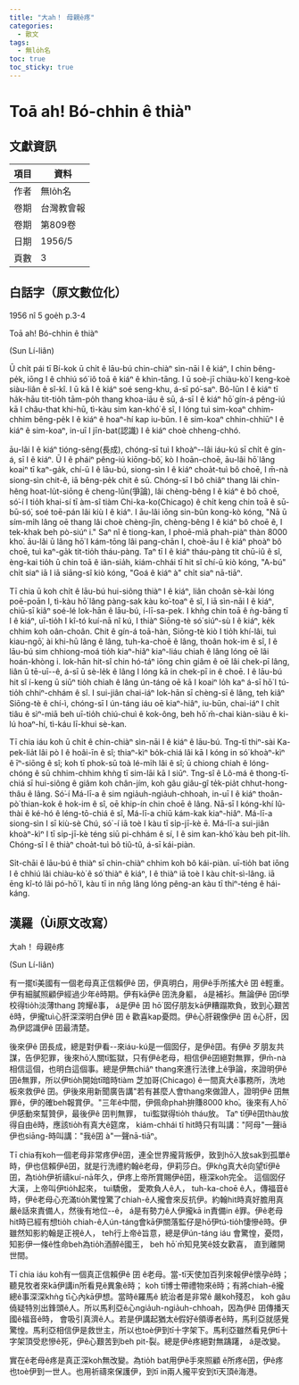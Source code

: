 ```yaml
---
title: "大ah！ 母親ê疼"
categories:
  - 散文
tags:
  - 無lo̍h名
toc: true
toc_sticky: true
---
```


# Toā ah! Bó-chhin ê thiàⁿ

## 文獻資訊

| 項目 | 資料 |
|---|---|
| 作者 | 無lo̍h名 |
| 卷期 | 台灣教會報 |
| 卷期 | 第809卷 |
| 日期 | 1956/5 |
| 頁數 | 3 |

## 白話字（原文數位化）

1956 nî 5 goe̍h p.3-4

Toā ah! Bó-chhin ê thiàⁿ

(Sun Lí-liân)

Ū chi̍t pái tī Bí-kok ū chi̍t ê lāu-bú chin-chiàⁿ sìn-nāi I ê kiáⁿ, I chin bêng-pe̍k, iōng I ê chhiú só͘ iô toā ê kiáⁿ ê khin-tāng. I ū soè-jī chiàu-kò͘ I keng-koè siàu-liân ê sî-kî. I ū kā I ê kiáⁿ soé seng-khu, á-sī pó͘-saⁿ. Bô-lūn I ê kiáⁿ tī ha̍k-hāu tit-tio̍h tām-po̍h thang khoa-iāu ê sū, á-sī I ê kiáⁿ hō͘ gín-á pêng-iú kā I châu-that khi-hū, tì-kàu sim kan-khó͘ ê sî, I lóng tuì sim-koaⁿ chhim-chhim bêng-pe̍k I ê kiáⁿ ê hoaⁿ-hí kap iu-būn. I ê sim-koaⁿ chhin-chhiūⁿ I ê kiáⁿ ê sim-koaⁿ, in-uī I jīn-bat(認識) I ê kiáⁿ choè chheng-chhó.

āu-lâi I ê kiáⁿ tióng-sêng(長成), chóng-sī tuì I khoàⁿ--lâi iáu-kú sī chi̍t ê gín-á, sī I ê kiáⁿ. Ū I ê pháiⁿ pêng-iú kiōng-bô͘, kò I hoān-choē, āu-lâi hō͘ lâng koaiⁿ tī kaⁿ-ga̍k, chí-ū I ê lāu-bú, siong-sìn I ê kiáⁿ choa̍t-tuì bô choē, I m̄-nà siong-sìn chit-ê, iā bêng-pe̍k chit ê sū. Chóng-sī I bô chiâⁿ thang lâi chìn-hêng hoat-lu̍t-siōng ê cheng-lūn(爭論), lâi chèng-bêng I ê kiáⁿ ê bô choē, só͘-í I tio̍h khai-sí tī àm-sî tiàm Chi-ka-ko(Chicago) ê chi̍t keng chin toā ê sū-bū-só͘, soé toē-pán lâi kiù I ê kiáⁿ. I āu-lâi iōng sin-bûn kong-kò kóng, "Nā ū sím-mi̍h lâng oē thang lâi choè chèng-jîn, chèng-bêng I ê kiáⁿ bô choē ê, I tek-khak beh pò-siúⁿ i." Saⁿ nî ê tiong-kan, I phoē-miā phah-piàⁿ thàn 8000 kho͘. āu-lâi ū lâng hō͘ I kám-tōng lâi pang-chān I, choè-āu I ê kiáⁿ phoàⁿ bô choē, tuì kaⁿ-ga̍k tit-tio̍h tháu-pàng. Taⁿ tī I ê kiáⁿ tháu-pàng tit chū-iû ê sî, èng-kai tio̍h ū chin toā ê iân-sia̍h, kiám-chhái tī hit sî chí-ū kiò kóng, "A-bú" chi̍t siaⁿ iā I iā siāng-sî kiò kóng, "Goá ê kiáⁿ à" chi̍t siaⁿ nā-tiāⁿ.

Tī chia ū koh chi̍t ê lāu-bú hui-siông thiàⁿ I ê kiáⁿ, liân choân sè-kài lóng poē-poān I, tì-kàu hō͘ lâng pàng-sak kàu ko͘-toaⁿ ê sî, I iā sìn-nāi I ê kiáⁿ, chiū-sī kiâⁿ soé-lé Iok-hān ê lāu-bú, í-lī-sa-pek. I khǹg chin toā ê ǹg-bāng tī I ê kiáⁿ, uī-tio̍h I kî-tó kuí-nā nî kú, I thiàⁿ Siōng-tè só͘ siúⁿ-sù I ê kiáⁿ, ke̍k chhim koh oân-choân. Chit ê gín-á toā-hàn, Siōng-tè kiò I tio̍h khí-lâi, tuì kiau-ngō͘, ài khi-hū lâng ê lâng, tuh-ka-choē ê lâng, thoân hok-im ê sî, I ê lāu-bú sim chhiong-moá tio̍h kiaⁿ-hiâⁿ kiaⁿ-liáu chiah ê lâng lóng oē lâi hoán-khòng i. Iok-hān hit-sî chin hó-táⁿ iōng chin giâm ê oē lâi chek-pī lâng, liân ū tē-uī--ê, á-sī ū sè-le̍k ê lâng I lóng kā in chek-pī in ê choē. I ê lāu-bú hit sî í-keng ū siūⁿ tio̍h chiah ê lâng ún-táng oē kā I koaiⁿ lo̍h kaⁿ á-sī hō͘ I tú-tio̍h chhiⁿ-chhám ê sî. I sui-jiân chai-iáⁿ Iok-hān sī chèng-sī ê lâng, teh kiâⁿ Siōng-tè ê chí-ì, chóng-sī I ún-táng iáu oē kiaⁿ-hiâⁿ, iu-būn, chai-iáⁿ I chi̍t tiâu ê sìⁿ-miā beh uī-tio̍h chiú-chuì ê kok-ông, beh hō͘ m̄-chai kiàn-siàu ê ki-lú hoaⁿ-hí, tì-káu lī-khui sè-kan.

Tī chia iáu koh ū chi̍t ê chin-chiàⁿ sìn-nāi I ê kiáⁿ ê lāu-bú. Tng-tī thiⁿ-sài Ka-pek-lia̍t lâi pò I ê hoâi-īn ê sî; thiaⁿ-kìⁿ bo̍k-chiá lâi kā I kóng in só͘ khoàⁿ-kìⁿ ê īⁿ-siōng ê sî; koh tī phok-sū toà lé-mi̍h lâi ê sî; ū chiong chiah ê lóng-chóng ê sū chhim-chhim khǹg tī sim-lāi kā I siūⁿ. Tng-sî ê Lô-má ê thong-tī-chiá sī hui-siông ê giâm koh chân-jím, koh gâu giâu-gî te̍k-pia̍t chhut-hong-thâu ê lâng. Só͘-í Má-lī-a ê sim ngia̍uh-ngia̍uh-chhoah, in-uī I ê kiáⁿ thoân-pò͘ thian-kok ê hok-im ê sî, oē khip-ín chin choē ê lâng. Nā-sī I kóng-khí Iû-thài ê ké-hó ê léng-tō-chiá ê sî, Má-lī-a chiū kám-kak kiaⁿ-hiâⁿ. Má-lī-a siong-sìn I sī kiù-sè Chú, só͘ -í iā toè I kàu tī si̍p-jī-kè ē. Má-lī-a sui-jiân khoàⁿ-kìⁿ I tī si̍p-jī-kè téng siū pi-chhám ê sí, I ê sim kan-khó͘ kàu beh pit-li̍h. Chóng-sī I ê thiàⁿ choa̍t-tuì bô tiû-tû, á-sī kái-piàn.

Si̍t-chāi ê lāu-bú ê thiàⁿ sī chin-chiàⁿ chhim koh bô kái-piàn. uī-tio̍h bat iōng I ê chhiú lâi chiàu-kò͘ ê só͘ thiàⁿ ê kiáⁿ, I ê thiàⁿ iā toè I kàu chi̍t-sì-lâng. iā ēng kî-tó lâi pó-hō͘ I, kàu tī in nn̄g lâng lóng pêng-an kàu tī thiⁿ-téng ê hái-káng.

## 漢羅（Ùi原文改寫）

大ah！ 母親ê疼

(Sun Lí-liân)

有一擺tī美國有一個老母真正信賴伊ê 囝，伊真明白，用伊ê手所搖大ê 囝 ê輕重。伊有細膩照顧伊經過少年ê時期。伊有kā伊ê 囝洗身軀， á是補衫。無論伊ê 囝tī學校得tio̍h淡薄thang 誇耀ê事， á是伊ê 囝 hō͘ 囡仔朋友kā伊糟蹋欺負，致到心艱苦ê時，伊攏tuì心肝深深明白伊ê 囝 ê 歡喜kap憂悶。伊ê心肝親像伊ê 囝 ê心肝，因為伊認識伊ê 囝最清楚。

後來伊ê 囝長成，總是對伊看--來iáu-kú是一個囡仔，是伊ê囝。有伊ê 歹朋友共謀，告伊犯罪，後來hō͘人關tī監獄，只有伊ê老母，相信伊ê囝絕對無罪，伊m̄-nà相信這個，也明白這個事。總是伊無chiâⁿ thang來進行法律上ê爭論，來證明伊ê 囝ê無罪，所以伊tio̍h開始tī暗時tiàm 芝加哥(Chicago) ê一間真大ê事務所，洗地板來救伊ê 囝。伊後來用新聞廣告講"若有甚麼人會thang來做證人，證明伊ê 囝無罪ê，伊的確beh報賞伊。"三年ê中間，伊佩命phah拚賺8000 kho͘。後來有人hō͘伊感動來幫贊伊，最後伊ê 囝判無罪， tuì監獄得tio̍h tháu放。 Taⁿ tī伊ê囝thàu放得自由ê時，應該tio̍h有真大ê筵席， kiám-chhái tī hit時只有叫講："阿母"一聲iā伊也siāng-時叫講："我ê囝 à"一聲nā-tiāⁿ。

Tī chia有koh一個老母非常疼伊ê囝，連全世界攏背叛伊，致到hō͘人放sak到孤單ê時，伊也信賴伊ê囝，就是行洗禮約翰ê老母，伊莉莎白。伊kǹg真大ê向望tī伊ê囝，為tio̍h伊祈禱kuí-nā年久，伊疼上帝所賞賜伊ê囝，極深koh完全。 這個囡仔大漢，上帝叫伊tio̍h起來， tuì驕傲， 愛欺負人ê人， tuh-ka-choē ê人，傳福音ê時，伊ê老母心充滿tio̍h驚惶驚了chiah-ê人攏會來反抗伊。約翰hit時真好膽用真嚴ê話來責備人，然後有地位--ê， á是有勢力ê人伊攏kā in責備in ê罪。伊ê老母hit時已經有想tio̍h chiah-ê人ún-táng會kā伊關落監仔是hō͘伊tú-tio̍h悽慘ê時。伊雖然知影約翰是正視ê人， teh行上帝ê旨意，總是伊ún-táng iáu 會驚惶，憂悶，知影伊一條ê性命beh為tio̍h酒醉ê國王， beh hō͘ m̄知見笑ê妓女歡喜， 直到離開世間。

Tī chia iáu koh有一個真正信賴伊ê 囝 ê老母。當-tī天使加百列來報伊ê懷孕ê時；聽見牧者來kā伊講in所看見ê異象ê時； koh tī博士帶禮物來ê時；有將chiah-ê攏總ê事深深khǹg tī心內kā伊想。當時ê羅馬ê 統治者是非常ê 嚴koh殘忍， koh gâu僥疑特別出鋒頭ê人。所以馬利亞ê心ngia̍uh-ngia̍uh-chhoah，因為伊ê 囝傳播天國ê福音ê時， 會吸引真濟ê人。若是伊講起猶太ê假好ê領導者ê時，馬利亞就感覺驚惶。馬利亞相信伊是救世主，所以也toè伊到tī十字架下。馬利亞雖然看見伊tī十字架頂受悲慘ê死，伊ê心艱苦到beh pit-裂。總是伊ê疼絕對無躊躇， á是改變。

實在ê老母ê疼是真正深koh無改變。為tio̍h bat用伊ê手來照顧 ê所疼ê囝，伊ê疼也toè伊到一世人。也用祈禱來保護伊，到tī in兩人攏平安到tī天頂ê海港。
